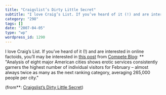 ```yaml
---
title: "Craigslist’s Dirty Little Secret"
subtitle: "I love Craig’s List. If you’ve heard of it (!) and are interested in online factoids, you’ll may be ..."
category: "298"
tags: []
date: "2007-04-05"
type: "wp"
wordpress_id: 1290
---
```

I love Craig’s List. If you’ve heard of it (!) and are interested in online factoids, you’ll may be interested in [this post](http://feeds.feedburner.com/~r/CompeteBlog/~3/106882473/) from [Compete Blog](http://blog.compete.com): 
** "Analysis of eight major American cities shows erotic services consistently garners the highest number of individual visitors for February – almost always twice as many as the next ranking category, averaging 265,000 people per city."

 (from**: [Craigslist’s Dirty Little Secret](http://feeds.feedburner.com/~r/CompeteBlog/~3/106882473/))